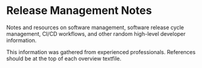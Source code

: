 # Release Management Notes

Notes and resources on software management, software release cycle management, CI/CD workflows, and other random high-level developer information.  

This information was gathered from experienced professionals. References should be at the top of each overview textfile.

